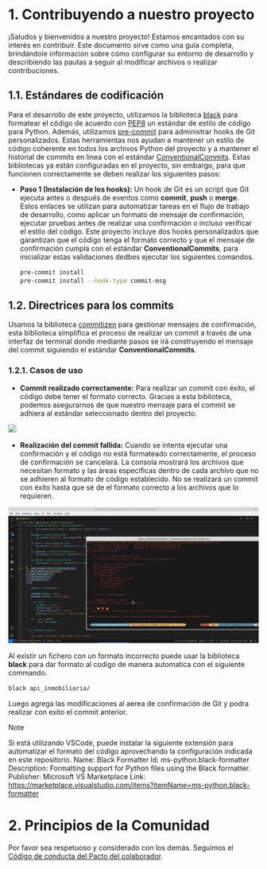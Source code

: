 # 1. Contribuyendo a nuestro proyecto

¡Saludos y bienvenidos a nuestro proyecto! Estamos encantados con su interés en contribuir. Este documento sirve como una guía completa, brindándole información sobre cómo configurar su entorno de desarrollo y describiendo las pautas a seguir al modificar archivos o realizar contribuciones.

## 1.1. Estándares de codificación

Para el desarrollo de este proyecto, utilizamos la biblioteca [black](https://black.readthedocs.io/en/stable/) para formatear el código de acuerdo con [PEP8](https://peps.python.org/pep-0008/) un estándar de estilo de código para Python. Además, utilizamos [pre-commit](https://pre-commit.com/) para administrar hooks de Git personalizados. Estas herramientas nos ayudan a mantener un estilo de código coherente en todos los archivos Python del proyecto y a mantener el historial de commits en línea con el estándar [ConventionalCommits](https://www.conventionalcommits.org/en/v1.0.0/). Estas bibliotecas ya están configuradas en el proyecto, sin embargo, para que funcionen correctamente se deben realizar los siguientes pasos:

- **Paso 1 (Instalación de los hooks):** Un hook de Git es un script que Git ejecuta antes o después de eventos como **commit**, **push** o **merge**. Estos enlaces se utilizan para automatizar tareas en el flujo de trabajo de desarrollo, como aplicar un formato de mensaje de confirmación, ejecutar pruebas antes de realizar una confirmación o incluso verificar el estilo del código. Este proyecto incluye dos hooks personalizados que garantizan que el código tenga el formato correcto y que el mensaje de confirmación cumpla con el estándar **ConventionalCommits**, para inicializar estas validaciones dedbes ejecutar los siguientes comandos.

    ```bash
    pre-commit install
    pre-commit install --hook-type commit-msg
    ```

## 1.2. Directrices para los commits

Usamos la biblioteca [commitizen](https://commitizen-tools.github.io/commitizen/) para gestionar mensajes de confirmación, esta biblioteca simplifica el proceso de realizar un commit a través de una interfaz de terminal donde mediante pasos se irá construyendo el mensaje  del commit siguiendo el estándar **ConventionalCommits**.

### 1.2.1. Casos de uso

- **Commit realizado correctamente:** Para realizar un commit con éxito, el código debe tener el formato correcto. Gracias a esta biblioteca, podemos asegurarnos de que nuestro mensaje  para el commit se adhiera al estándar seleccionado dentro del proyecto.

<div>
    <img src="https://commitizen-tools.github.io/commitizen/images/demo.gif">
</div>

- **Realización del commit fallida:** Cuando se intenta ejecutar una confirmación y el código no está formateado correctamente, el proceso de confirmación se cancelará. La consola mostrará los archivos que necesitan formato y las áreas específicas dentro de cada archivo que no se adhieren al formato de código establecido. No se realizará un commit con éxito hasta que sé de el formato correcto a los archivos que lo requieren.

<div>
    <img src="/images/CommitizenExample1.png">
</div>

Al existir un fichero con un formato incorrecto puede usar la biblioteca **black** para dar formato al codigo de manera automatica con el siguiente commando.

```bash
black api_inmobiliaria/
```

Luego agrega las modificaciones al aerea de confirmación de Git y podra realizar con exito el commit anterior.

> [!NOTE]
> Si está utilizando VSCode, puede instalar la siguiente extensión para automatizar el formato del código aprovechando la configuración indicada en este repositorio.
Name: Black Formatter
Id: ms-python.black-formatter
Description: Formatting support for Python files using the Black formatter.
Publisher: Microsoft
VS Marketplace Link: https://marketplace.visualstudio.com/items?itemName=ms-python.black-formatter

# 2. Principios de la Comunidad

Por favor sea respetuoso y considerado con los demás. Seguimos el [Código de conducta del Pacto del colaborador](https://www.contributor-covenant.org/version/2/0/code_of_conduct/).